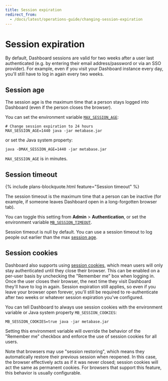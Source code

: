 ```yaml
---
title: Session expiration
redirect_from:
  - /docs/latest/operations-guide/changing-session-expiration
---
```


# Session expiration

By default, Dashboard sessions are valid for two weeks after a user last authenticated (e.g. by entering their email address/password or via an SSO provider). For example, even if you visit your Dashboard instance every day, you'll still have to log in again every two weeks.

## Session age

The session age is the maximum time that a person stays logged into Dashboard (even if the person closes the browser).

You can set the environment variable [`MAX_SESSION_AGE`](../configuring-metabase/environment-variables.md#max_session_age):

```
# Change session expiration to 24 hours
MAX_SESSION_AGE=1440 java -jar metabase.jar
```

or set the Java system property:

```
java -DMAX_SESSION_AGE=1440 -jar metabase.jar
```

`MAX_SESSION_AGE` is in minutes.

## Session timeout

{% include plans-blockquote.html feature="Session timeout" %}

The session timeout is the maximum time that a person can be inactive (for example, if someone leaves Dashboard open in a long-forgotten browser tab).

You can toggle this setting from **Admin** > **Authentication**, or set the environment variable [`MB_SESSION_TIMEOUT`](../configuring-metabase/environment-variables.md#mb_session_timeout).

Session timeout is null by default. You can use a session timeout to log people out earlier than the max [session age](#session-age).

## Session cookies

Dashboard also supports using [session cookies](https://developer.mozilla.org/en-US/docs/Web/HTTP/Cookies#Session_cookies), which mean users will only stay authenticated until they close their browser. This can be enabled on a per-user basis by unchecking the "Remember me" box when logging in. Once the user closes their browser, the next time they visit Dashboard they'll have to log in again. Session expiration still applies, so even if you leave your browser open forever, you'll still be required to re-authenticate after two weeks or whatever session expiration you've configured.

You can tell Dashboard to always use session cookies with the environment variable or Java system property `MB_SESSION_COOKIES`:

```
MB_SESSION_COOKIES=true java -jar metabase.jar
```

Setting this environment variable will override the behavior of the "Remember me" checkbox and enforce the use of session cookies for all users.

Note that browsers may use "session restoring", which means they automatically restore their previous session when reopened. In this case, the browser effectively acts as if it was never closed; session cookies will act the same as permanent cookies. For browsers that support this feature, this behavior is usually configurable.
